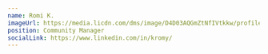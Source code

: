 ```yaml
---
name: Romi K.
imageUrl: https://media.licdn.com/dms/image/D4D03AQGmZtNfIVtkkw/profile-displayphoto-shrink_800_800/0/1672303807045?e=1702512000&v=beta&t=tTOMEAJWSHkO3e4IpU-qcDtSeB91huUXKx22FajRurQ
position: Community Manager
socialLink: https://www.linkedin.com/in/kromy/
---
```

